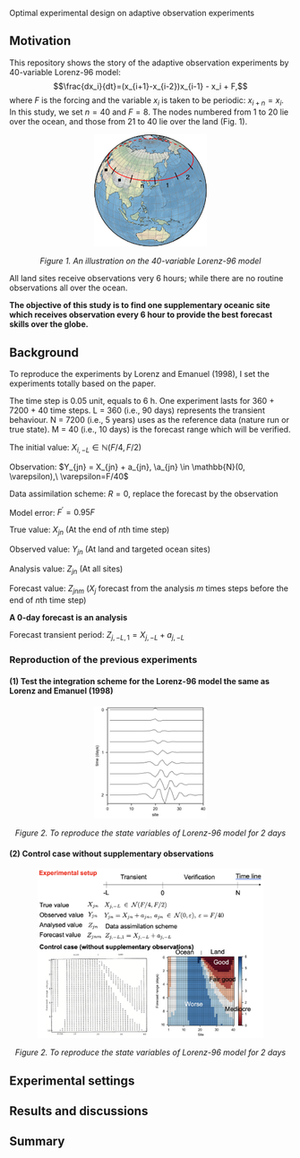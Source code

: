 Optimal experimental design on adaptive observation experiments

## Motivation

This repository shows the story of the adaptive observation experiments by 40-variable Lorenz-96 model: 
$$\frac{dx_i}{dt}=(x_{i+1}-x_{i-2})x_{i-1} - x_i + F,$$ 
where $F$ is the forcing and the variable $x_i$ is taken to be periodic: $x_{i+n} = x_{i}$.
In this study, we set $n=40$ and $F=8$.  The
nodes numbered from 1 to 20 lie over the ocean, and those from 21 to 40 lie over
the land (Fig. 1).

<p align="center" width="100%">
<img src="./Figure/Lorenz96_40D.png" width="40%">
</p>
<p align="center" width="100%">
<em>Figure 1. An illustration on the 40-variable Lorenz-96 model </em>
</p>

All land sites receive observations very 6 hours; while there are no routine observations all over the ocean. 

**The objective of this study is to find one supplementary oceanic site which receives observation every 6 hour to provide the best forecast skills over the globe.** 

## Background

To reproduce the experiments by Lorenz and Emanuel (1998), I set the experiments totally based on the paper. 

The time step is 0.05 unit, equals to 6 h.
One experiment lasts for 360 + 7200 + 40 time steps. 
L = 360 (i.e., 90 days) represents the transient behaviour. 
N = 7200 (i.e., 5 years) uses as the reference data (nature run or true state). 
M = 40 (i.e., 10 days) is the forecast range which will be verified. 

The initial value: $X_{i, -L} \in \mathbb{N}(F/4, F/2)$

Observation: $Y_{jn} = X_{jn} + a_{jn}, \a_{jn} \in \mathbb{N}(0, \varepsilon),\ \varepsilon=F/40$

Data assimilation scheme: $R=0$, replace the forecast by the observation

Model error: $F^{'}=0.95F$

True value: $X_{jn}$ (At the end of $n$th time step)

Observed value: $Y_{jn}$ (At land and targeted ocean sites)

Analysis value: $Z_{jn}$ (At all sites)

Forecast value: $Z_{jnm}$ ($X_j$ forecast from the analysis $m$ times steps before the end of $n$th time step)

**A 0-day forecast is an analysis**

Forecast transient period: $Z_{j,-L,1} = X_{j,-L} + a_{j, -L}$

### Reproduction of the previous experiments

#### (1) Test the integration scheme for the Lorenz-96 model the same as Lorenz and Emanuel (1998)
<p align="center" width="100%">
<img src="./Figure/Lorenz_and_Emauel_1998_Fig1.png" width="40%">
</p>
<p align="center" width="100%">
<em>Figure 2. To reproduce the state variables of Lorenz-96 model for 2 days </em>
</p>

#### (2) Control case without supplementary observations
<p align="center" width="100%">
<img src="./Figure/rep01.png" width="80%">
</p>
<p align="center" width="100%">
<em>Figure 2. To reproduce the state variables of Lorenz-96 model for 2 days </em>
</p>

## Experimental settings

## Results and discussions

## Summary
